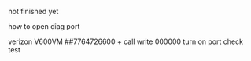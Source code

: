 not finished yet

how to open diag port

verizon V600VM ##7764726600 + call write 000000 turn on port check test
